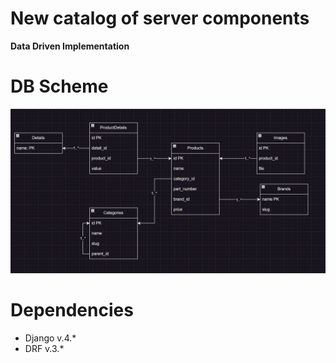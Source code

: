 # New catalog of server components
**Data Driven Implementation**

# DB Scheme
![sb_scheme](assets/db_scheme.png)

# Dependencies
- Django v.4.*
- DRF v.3.*